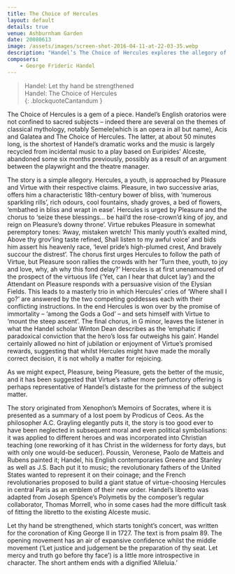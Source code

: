 ```yaml
---
title: The Choice of Hercules
layout: default
details: true
venue: Ashburnham Garden
date: 20080613
image: /assets/images/screen-shot-2016-04-11-at-22-03-35.webp
description: "Handel’s The Choice of Hercules explores the allegory of virtue versus pleasure in a concise, dramatic oratorio set in classical mythology."
composers:
    - George Frideric Handel
---
```

> Handel: Let thy hand be strengthened  
> Handel: The Choice of Hercules  
{: .blockquoteCantandum }

The Choice of Hercules is a gem of a piece.  Handel’s English oratorios were not confined to sacred subjects – indeed there are several on the themes of classical mythology, notably Semele(which is an opera in all but name), Acis and Galatea and The Choice of Hercules.  The latter, at about 50 minutes long, is the shortest of Handel’s dramatic works and the music is largely recycled from incidental music to a play based on Euripides’ Alceste, abandoned some six months previously, possibly as a result of an argument between the playwright and the theatre manager.

The story is a simple allegory.  Hercules, a youth, is approached by Pleasure and Virtue with their respective claims.  Pleasure, in two successive arias, offers him a characteristic 18th-century bower of bliss, with ‘numerous sparkling rills’, rich odours, cool fountains, shady groves, a bed of flowers, ‘embathed in bliss and wrapt in ease’.  Hercules is urged by Pleasure and the chorus to ‘seize these blessings… be hail’d the rose-crown’d king of joy, and reign on Pleasure’s downy throne’.  Virtue rebukes Pleasure in somewhat peremptory tones: ‘Away, mistaken wretch!  This manly youth’s exalted mind, Above thy grov’ling taste refined, Shall listen to my awful voice’ and bids him assert his heavenly race, ‘level pride’s high-plumed crest, And bravely succour the distrest’.  The chorus first urges Hercules to follow the path of Virtue, but Pleasure soon rallies the crowds with her ‘Turn thee, youth, to joy and love, why, ah why this fond delay?’  Hercules is at first unenamoured of the prospect of the virtuous life (‘Yet, can I hear that dulcet lay’) and the Attendant on Pleasure responds with a persuasive vision of the Elysian Fields.  This leads to a masterly trio in which Hercules’ cries of ‘Where shall I go?’ are answered by the two competing goddesses each with their conflicting instructions.  In the end Hercules is won over by the promise of immortality – ‘among the Gods a God’  – and sets himself with Virtue to ‘mount the steep ascent’.  The final chorus, in G minor, leaves the listener in what the Handel scholar Winton Dean describes as the ‘emphatic if paradoxical conviction that the hero’s loss far outweighs his gain’.  Handel certainly allowed no hint of jubilation or enjoyment of Virtue’s promised rewards, suggesting that whilst Hercules might have made the morally correct decision, it is not wholly a matter for rejoicing.

As we might expect, Pleasure, being Pleasure, gets the better of the music, and it has been suggested that Virtue’s rather more perfunctory offering is perhaps representative of Handel’s distaste for the primness of the subject matter.

The story originated from Xenophon’s Memoirs of Socrates, where it is presented as a summary of a lost poem by Prodicus of Ceos.  As the philosopher A.C. Grayling elegantly puts it, the story is too good ever to have been neglected in subsequent moral and even political symbolisations: it was applied to different heroes and was incorporated into Christian teaching (one reworking of it has Christ in the wilderness for forty days, but with only one would-be seducer). Poussin, Veronese, Paolo de Matteis and Rubens painted it; Handel, his English contemporaries Greene and Stanley as well as J.S. Bach put it to music; the revolutionary fathers of the United States wanted to represent it on their coinage; and the French revolutionaries proposed to build a giant statue of virtue-choosing Hercules in central Paris as an emblem of their new order.  Handel’s libretto was adapted from Joseph Spence’s Polymetis by the composer’s regular collaborator, Thomas Morrell, who in some cases had the more difficult task of fitting the libretto to the existing Alceste music.

Let thy hand be strengthened, which starts tonight’s concert, was written for the coronation of King George II in 1727.  The text is from psalm 89. The opening movement has an air of expansive confidence whilst the middle movement (‘Let justice and judgement be the preparation of thy seat.  Let mercy and truth go before thy face’) is a little more introspective in character.  The short anthem ends with a dignified ‘Alleluia.’